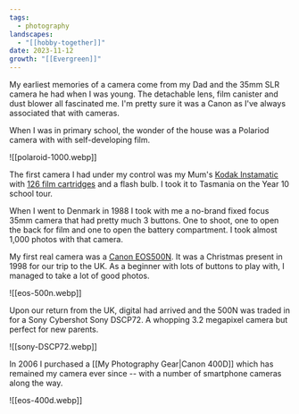 ```yaml
---
tags:
  - photography
landscapes:
  - "[[hobby-together]]"
date: 2023-11-12
growth: "[[Evergreen]]"
---
```

My earliest memories of a camera come from my Dad and the 35mm SLR camera he had when I was young. The detachable lens, film canister and dust blower all fascinated me. I'm pretty sure it was a Canon as I've always associated that with cameras.

When I was in primary school, the wonder of the house was a Polariod camera with with self-developing film.

![[polaroid-1000.webp]]

The first camera I had under my control was my Mum's [Kodak Instamatic](https://en.wikipedia.org/wiki/Instamatic) with [126 film cartridges](https://en.wikipedia.org/wiki/126_film) and a flash bulb. I took it to Tasmania on the Year 10 school tour.

When I went to Denmark in 1988 I took with me a no-brand fixed focus 35mm camera that had pretty much 3 buttons. One to shoot, one to open the back for film and one to open the battery compartment. I took almost 1,000 photos with that camera.

My first real camera was a [Canon EOS500N](https://global.canon/en/c-museum/product/film190.html). It was a Christmas present in 1998 for our trip to the UK. As a beginner with lots of buttons to play with, I managed to take a lot of good photos.

![[eos-500n.webp]]

Upon our return from the UK, digital had arrived and the 500N was traded in for a Sony Cybershot Sony DSCP72. A whopping 3.2 megapixel camera but perfect for new parents.

![[sony-DSCP72.webp]]

In 2006 I purchased a [[My Photography Gear|Canon 400D]] which has remained my camera ever since -- with a number of smartphone cameras along the way.

![[eos-400d.webp]]